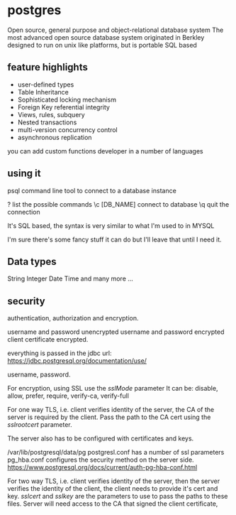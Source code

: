 # postgres

Open source, general purpose and object-relational database system
The most advanced open source database system
originated in Berkley
designed to run on unix like platforms, but is portable
SQL based

## feature highlights

* user-defined types
* Table Inheritance
* Sophisticated locking mechanism
* Foreign Key referential integrity
* Views, rules, subquery
* Nested transactions
* multi-version concurrency control
* asynchronous replication

you can add custom functions developer in a number of languages

## using it

psql command line tool to connect to a database instance

\?              list the possible commands
\c [DB_NAME]    connect to database
\q              quit the connection

It's SQL based, the syntax is very similar to what I'm used to in MYSQL

I'm sure there's some fancy stuff it can do but I'll leave that until I need it.

## Data types

String
Integer
Date Time
and many more ...

## security

authentication, authorization and encryption.

username and password unencrypted
username and password encrypted
client certificate encrypted.

everything is passed in the jdbc url: https://jdbc.postgresql.org/documentation/use/

username, password.

For encryption, using SSL use the *sslMode* parameter
It can be:
  disable, allow, prefer, require, verify-ca, verify-full

For one way TLS, i.e. client verifies identity of the server, the CA of the server is required by the client.
Pass the path to the CA cert using the *sslrootcert* parameter.

The server also has to be configured with certificates and keys.

/var/lib/postgresql/data/pg
  postgresl.conf has a number of ssl parameters
  pg_hba.conf configures the security method on the server side.
    https://www.postgresql.org/docs/current/auth-pg-hba-conf.html

For two way TLS, i.e. client verifies identity of the server, then the server verifies the identity of the client, the client needs to provide it's cert and key.
*sslcert* and *sslkey* are the parameters to use to pass the paths to these files.
Server will need access to the CA that signed the client certificate,
